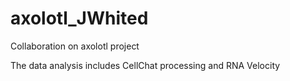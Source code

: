 # axolotl_JWhited
Collaboration on axolotl project

The data analysis includes CellChat processing and RNA Velocity <br />
